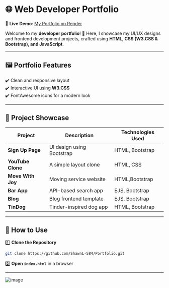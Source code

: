 # 🌐  Web Developer Portfolio

📌 **Live Demo**: [My Portfolio on Render](https://portfolio-w0hj.onrender.com/)

Welcome to my **developer portfolio**! 🚀 Here, I showcase my UI/UX designs and frontend development projects, crafted using **HTML, CSS (W3.CSS & Bootstrap), and JavaScript**.

---

## 🖼 **Portfolio Features**  
✔️ Clean and responsive layout  
✔️ Interactive UI using **W3.CSS**  
✔️ FontAwesome icons for a modern look  

---

## 📂 **Project Showcase**  

| Project        | Description                 | Technologies Used |
|---------------|-----------------------------|------------------|
| **Sign Up Page** | UI design using Bootstrap  | HTML, Bootstrap  |
| **YouTube Clone** | A simple layout clone     | HTML, CSS        |
| **Move With Joy** | Moving service website    | HTML,Bootstrap   |
| **Bar App** | API-based search app | EJS, Bootstrap |
| **Blog** | Blog frontend template | EJS, Bootstrap |
| **TinDog** | Tinder-inspired dog app | HTML, Bootstrap |

---

## 🚀 **How to Use**  

1️⃣ **Clone the Repository**  
   ```sh
   git clone https://github.com/ShawnL-584/Portfolio.git
   ```
2️⃣ **Open `index.html`** in a browser  

---
![image](https://github.com/user-attachments/assets/5ca72f01-8b05-4185-89be-27c4027d2122)

